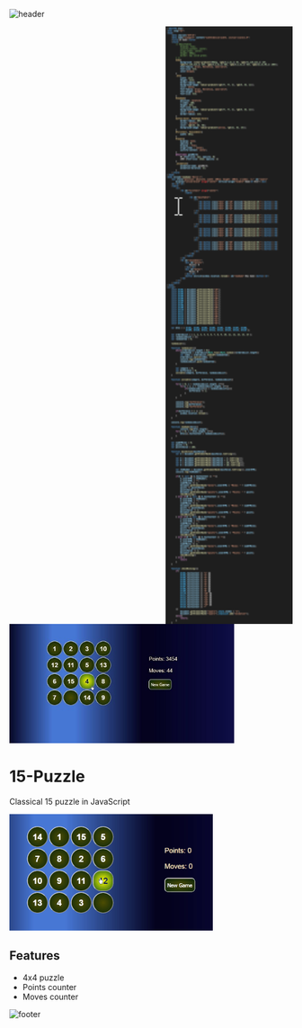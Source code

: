 ![header](https://capsule-render.vercel.app/api?type=slice&color=auto&height=130&section=header&text=15%Game&fontSize=40&fontAlign=80)

<img src="Code.png" width="226" height="1062" align="right">
<img src="Screenshot.jpg" width="400px">

# 15-Puzzle
Classical 15 puzzle in JavaScript

![](Screen.gif)

## Features
* 4x4 puzzle
* Points counter
* Moves counter

![footer](https://capsule-render.vercel.app/api?type=slice&color=auto&height=130&section=footer&fontSize=40&fontAlign=20)

